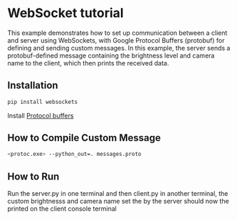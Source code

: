 # WebSocket tutorial

This example demonstrates how to set up communication between a client and server using WebSockets, with Google Protocol Buffers (protobuf) for defining and sending custom messages.
In this example, the server sends a protobuf-defined message containing the brightness level and camera name to the client, which then prints the received data.

## Installation
```bash
pip install websockets
```
Install [Protocol buffers](https://github.com/protocolbuffers/protobuf/releases)


## How to Compile Custom Message
```bash
<protoc.exe> --python_out=. messages.proto
```

## How to Run 
Run the server.py in one terminal and then client.py in another terminal, the custom brightnesss and camera name set the by the server should now the printed on the client console terminal